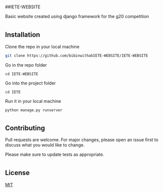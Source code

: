 # 
##IETE-WEBSITE 

Basic website created using django framework for the g20 competition 
#
## Installation

Clone the repo in your local machine
```bash
git clone https://github.com/bibinwithabIETE-WEBSITE/IETE-WEBSITE
```
Go in the repo folder
```
cd IETE-WEBSITE
```
Go into the project folder
```
cd IETE
```
Run it in your local machine
```
python manage.py runserver
```
#
## Contributing

Pull requests are welcome. For major changes, please open an issue first
to discuss what you would like to change.

Please make sure to update tests as appropriate.
#
## License

[MIT](https://choosealicense.com/licenses/mit/)
#
